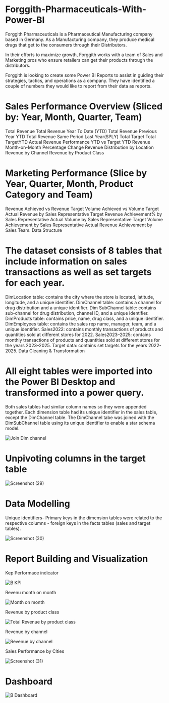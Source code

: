 # Forggith-Pharmaceuticals-With-Power-BI
Forggith Pharmaceuticals is a Pharmaceutical Manufacturing company based in Germany. As a Manufacturing company, they produce medical drugs that get to the consumers through their Distributors.

In their efforts to maximize growth, Forggith works with a team of Sales and Marketing pros who ensure retailers can get their products through the distributors.

Forggith is looking to create some Power BI Reports to assist in guiding their strategies, tactics, and operations as a company. They have identified a couple of numbers they would like to report from their data as reports.

# Sales Performance Overview (Sliced by: Year, Month, Quarter, Team)

Total Revenue
Total Revenue Year To Date (YTD)
Total Revenue Previous Year YTD
Total Revenue Same Period Last Year(SPLY)
Total Target
Total TargetYTD
Actual Revenue Performance YTD vs Target YTD
Revenue Month-on-Month Percentage Change
Revenue Distribution by Location
Revenue by Channel
Revenue by Product Class

# Marketing Performance (Slice by Year, Quarter, Month, Product Category and Team)

Revenue Achieved vs Revenue Target
Volume Achieved vs Volume Target
Actual Revenue by Sales Representative
Target Revenue Achievement% by Sales Representative
Actual Volume by Sales Representative
Target Volume Achievement by Sales Representative
Actual Revenue Achievement by Sales Team.
Data Structure

# The dataset consists of 8 tables that include information on sales transactions as well as set targets for each year.

DimLocation table: contains the city where the store is located, latitude, longitude, and a unique identifier.
DimChannel table: contains a channel for drug distribution and a unique identifier.
Dim SubChannel table: contains sub-channel for drug distribution, channel ID, and a unique identifier.
DimProducts table: contains price, name, drug class, and a unique identifier.
DimEmployees table: contains the sales rep name, manager, team, and a unique identifier.
Sales2022: contains monthly transactions of products and quantities sold at different stores for 2022.
Sales2023–2025: contains monthly transactions of products and quantities sold at different stores for the years 2023–2025.
Target data: contains set targets for the years 2022- 2025.
Data Cleaning & Transformation

# All eight tables were imported into the Power BI Desktop and transformed into a power query.
Both sales tables had similar column names so they were appended together.
Each dimension table had its unique identifier in the sales table, except the DimChannel table. The DimChannel tabe was joined with the DimSubChannel table using its unique identifier to enable a star schema model.

![Join Dim channel](https://github.com/MohamedAlimamyJawah/Forggith-Pharmaceuticals---With-Power-BI/assets/131864852/1a141f0e-8702-49dc-ad52-d0f44615b9c2)

# Unpivoting columns in the target table

![Screenshot (29)](https://github.com/MohamedAlimamyJawah/Forggith-Pharmaceuticals---With-Power-BI/assets/131864852/e6c4b639-36e0-4721-b8a5-4516e99cbf06)

# Data Modelling

Unique identifiers- Primary keys in the dimension tables were related to the respective columns - foreign keys in the facts tables (sales and target tables).

![Screenshot (30)](https://github.com/MohamedAlimamyJawah/Forggith-Pharmaceuticals---With-Power-BI/assets/131864852/3cec1608-93c8-4dbc-9705-1dce32e78e66)

# Report Building and Visualization

Kep Performace indicator

![B KPI](https://github.com/MohamedAlimamyJawah/Forggith-Pharmaceuticals---With-Power-BI/assets/131864852/8b949d7d-22c8-4033-a4f7-c004f24942c7)

Revenu month on month

![Month on month](https://github.com/MohamedAlimamyJawah/Forggith-Pharmaceuticals---With-Power-BI/assets/131864852/0a4e1b69-0bef-48e8-9a9a-055891db7640)

Revenue by product class

![Total Revenue by product class](https://github.com/MohamedAlimamyJawah/Forggith-Pharmaceuticals---With-Power-BI/assets/131864852/5ae6b12f-3299-4be0-8945-f1b8eaa1fec5)

Revenue by channel

![Revenue by channel](https://github.com/MohamedAlimamyJawah/Forggith-Pharmaceuticals---With-Power-BI/assets/131864852/0f722852-a993-4d6d-8745-994e669d8f3b)

Sales Performance by Cities

![Screenshot (31)](https://github.com/MohamedAlimamyJawah/Forggith-Pharmaceuticals---With-Power-BI/assets/131864852/dd2c225e-4ef4-4673-957e-d4877926b59a)


# Dashboard
![B Dashboard](https://github.com/MohamedAlimamyJawah/Forggith-Pharmaceuticals---With-Power-BI/assets/131864852/997f10b9-1a8d-4f96-87f2-18013ff56f43)


